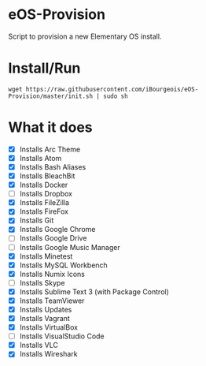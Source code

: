 # eOS-Provision
Script to provision a new Elementary OS install.

# Install/Run
```
wget https://raw.githubusercontent.com/iBourgeois/eOS-Provision/master/init.sh | sudo sh
```

# What it does
- [x] Installs Arc Theme
- [x] Installs Atom
- [x] Installs Bash Aliases
- [x] Installs BleachBit
- [x] Installs Docker
- [ ] Installs Dropbox
- [x] Installs FileZilla
- [x] Installs FireFox
- [x] Installs Git
- [x] Installs Google Chrome
- [ ] Installs Google Drive
- [ ] Installs Google Music Manager
- [x] Installs Minetest
- [x] Installs MySQL Workbench
- [x] Installs Numix Icons
- [ ] Installs Skype
- [x] Installs Sublime Text 3 (with Package Control)
- [x] Installs TeamViewer
- [x] Installs Updates
- [x] Installs Vagrant
- [x] Installs VirtualBox
- [ ] Installs VisualStudio Code
- [x] Installs VLC
- [x] Installs Wireshark
